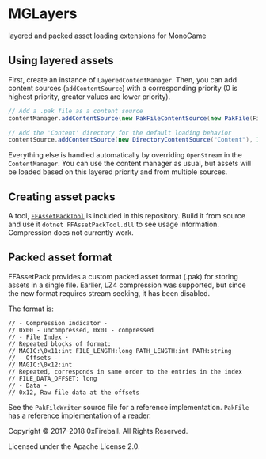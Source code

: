 # MGLayers

layered and packed asset loading extensions for MonoGame

## Using layered assets

First, create an instance of `LayeredContentManager`.
Then, you can add content sources (`addContentSource`) with a corresponding priority (0 is highest priority, greater values are lower priority).

```csharp
// Add a .pak file as a content source
contentManager.addContentSource(new PakFileContentSource(new PakFile(File.OpenRead("PackedContent.pak"))), 0);

// Add the 'Content' directory for the default loading behavior
contentSource.addContentSource(new DirectoryContentSource("Content"), 1);
```

Everything else is handled automatically by overriding `OpenStream` in the `ContentManager`. You can use
the content manager as usual, but assets will be loaded based on this layered priority and from multiple sources.

## Creating asset packs

A tool, [`FFAssetPackTool`](MGLayers/FFAssetPackTool) is included in this repository.
Build it from source and use it `dotnet FFAssetPackTool.dll` to see usage information.
Compression does not currently work.

## Packed asset format

FFAssetPack provides a custom packed asset format (.pak) for storing assets in a single file.
Earlier, LZ4 compression was supported, but since the new format requires stream seeking, it has been disabled.

The format is:

```
// - Compression Indicator -
// 0x00 - uncompressed, 0x01 - compressed
// - File Index -
// Repeated blocks of format:
// MAGIC:\0x11:int FILE_LENGTH:long PATH_LENGTH:int PATH:string
// - Offsets -
// MAGIC:\0x12:int
// Repeated, corresponds in same order to the entries in the index
// FILE_DATA_OFFSET: long
// - Data -
// 0x12, Raw file data at the offsets
```

See the `PakFileWriter` source file for a reference implementation.
`PakFile` has a reference implementation of a reader.

Copyright &copy; 2017-2018 0xFireball. All Rights Reserved.

Licensed under the Apache License 2.0.
